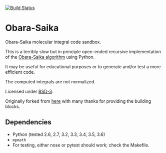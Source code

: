 [![Build Status](https://travis-ci.org/berquist/obarasaika.svg?branch=master)](https://travis-ci.org/berquist/obarasaika/builds)

# Obara-Saika

Obara-Saika molecular integral code sandbox.

This is a terribly slow but in principle open-ended recursive implementation of the [Obara-Saika algorithm](http://dx.doi.org/10.1063/1.450106) using Python.

It may be useful for educational purposes or to generate and/or test a more efficient code.

The computed integrals are not normalized.

Licensed under [BSD-3](../master/LICENSE).

Originally forked from [here](https://github.com/bast/obara-saika) with many thanks for providing the building blocks.

## Dependencies

* Python (tested 2.6, 2.7, 3.2, 3.3, 3.4, 3.5, 3.6)
* `mpmath`
* For testing, either nose or pytest should work; check the Makefile.
